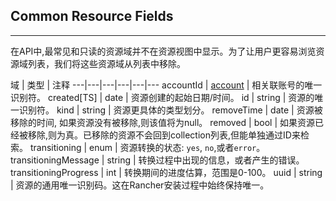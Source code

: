 ## Common Resource Fields
---

在API中,最常见和只读的资源域并不在资源视图中显示。为了让用户更容易浏览资源域列表，我们将这些资源域从列表中移除。

域 | 类型 |  注释
---|---|---|---|---|---
accountId | [account]({{site.baseurl}}/rancher/api/api-resources/account/) | 相关联账号的唯一识别符。
created[TS] | date | 资源创建的起始日期/时间。
id | string | 资源的唯一识别符。
kind | string | 资源更具体的类型划分。
removeTime | date | 资源被移除的时间, 如果资源没有被移除,则该值将为null。
removed | bool | 如果资源已经被移除,则为真。已移除的资源不会回到collection列表,但能单独通过ID来检索。
transitioning | enum |  资源转换的状态: `yes`, `no`,或者`error`。
transitioningMessage | string |  转换过程中出现的信息，或者产生的错误。
transitioningProgress | int |  转换期间的进度估算，范围是0-100。
uuid | string |  资源的通用唯一识别码。这在Rancher安装过程中始终保持唯一。
